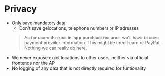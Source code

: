 # Privacy

* Only save mandatory data
  * Don't save gelocations, telephone numbers or IP adresses
  > As for users that use in-app purchase features, we'll have to save payment
  > provider information. This might be credit card or PayPal. Nothing we can
  > really do here.
* We never expose exact locations to other users, neither via official frontends nor the API 
* No logging of any data that is not directly required for funtionality
